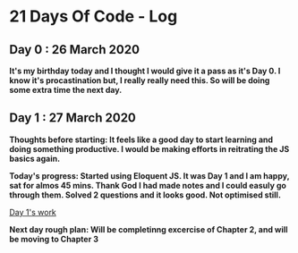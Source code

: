 # 21 Days Of Code - Log

<!-- TEMPLETE

## Day : March 2020

**Thoughts before starting:**

**Today's progress:**

**Next day rough plan:**

-->

## Day 0 : 26 March 2020

**It's my birthday today and I thought I would give it a pass as it's Day 0. I know it's procastination but, I really really need this. So will be doing some extra time the next day.**

## Day 1 : 27 March 2020

**Thoughts before starting: It feels like a good day to start learning and doing something productive. I would be making efforts in reitrating the JS basics again.**

**Today's progress: Started using Eloquent JS. It was Day 1 and I am happy, sat for almos 45 mins. Thank God I had made notes and I could easuly go through them. Solved 2 questions and it looks good. Not optimised still.**

[Day 1's work](https://github.com/acnair/learn/tree/master/javaScript/B1-EloquentJS/trial) 

**Next day rough plan: Will be completinng excercise of Chapter 2, and will be moving to Chapter 3**

